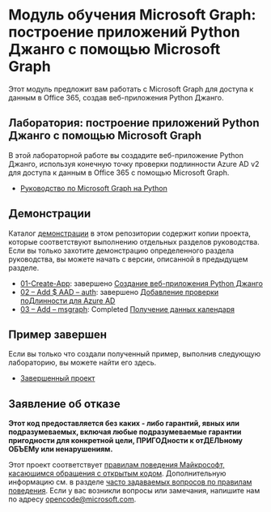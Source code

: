 # <a name="microsoft-graph-training-module---build-python-django-apps-with-microsoft-graph"></a>Модуль обучения Microsoft Graph: построение приложений Python Джанго с помощью Microsoft Graph

Этот модуль предложит вам работать с Microsoft Graph для доступа к данным в Office 365, создав веб-приложения Python Джанго.

## <a name="lab---build-python-django-apps-with-microsoft-graph"></a>Лаборатория: построение приложений Python Джанго с помощью Microsoft Graph

В этой лабораторной работе вы создадите веб-приложение Python Джанго, используя конечную точку проверки подлинности Azure AD v2 для доступа к данным в Office 365 с помощью Microsoft Graph.

- [Руководство по Microsoft Graph на Python](https://docs.microsoft.com/graph/training/python-tutorial)

## <a name="demos"></a>Демонстрации

Каталог [демонстрации](./Demos) в этом репозитории содержит копии проекта, которые соответствуют выполнению отдельных разделов руководства. Если вы только захотите демонстрацию определенного раздела руководства, вы можете начать с версии, описанной в предыдущем разделе.

- [01-Create-App](Demos/01-create-app): завершено [Создание веб-приложения Python Джанго](https://docs.microsoft.com/graph/training/python-tutorial?tutorial-step=1)
- [02 – Add $ AAD – auth](Demos/02-add-aad-auth): завершено [Добавление проверки поДлинности для Azure AD](https://docs.microsoft.com/graph/training/python-tutorial?tutorial-step=3)
- [03 – Add – msgraph](Demos/03-add-msgraph): Completed [Получение данных календаря](https://docs.microsoft.com/graph/training/python-tutorial?tutorial-step=4)

## <a name="completed-sample"></a>Пример завершен

Если вы только что создали полученный пример, выполнив следующую лабораторию, вы можете найти его здесь.

- [Завершенный проект](Demos/03-add-msgraph)

## <a name="disclaimer"></a>Заявление об отказе

**Этот код предоставляется без каких *-* либо гарантий, явных или подразумеваемых, включая любые подразумеваемые гарантии пригодности для конкретной цели, ПРИГОДности к отДЕЛЬному ОБЪЕМу или ненарушениям.**

Этот проект соответствует [правилам поведения Майкрософт, касающимся обращения с открытым кодом](https://opensource.microsoft.com/codeofconduct/). Дополнительную информацию см. в разделе [часто задаваемых вопросов по правилам поведения](https://opensource.microsoft.com/codeofconduct/faq/). Если у вас возникли вопросы или замечания, напишите нам по адресу [opencode@microsoft.com](mailto:opencode@microsoft.com).